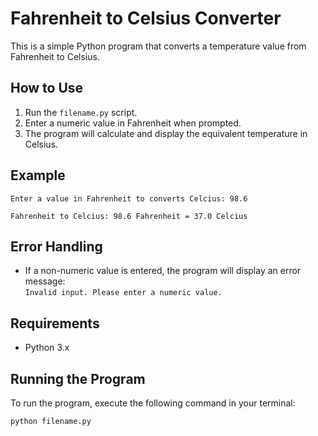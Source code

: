 # Fahrenheit to Celsius Converter

This is a simple Python program that converts a temperature value from Fahrenheit to Celsius.

## How to Use

1. Run the `filename.py` script.
2. Enter a numeric value in Fahrenheit when prompted.
3. The program will calculate and display the equivalent temperature in Celsius.

## Example

```
Enter a value in Fahrenheit to converts Celcius: 98.6

Fahrenheit to Celcius: 98.6 Fahrenheit = 37.0 Celcius
```

## Error Handling

- If a non-numeric value is entered, the program will display an error message:  
  `Invalid input. Please enter a numeric value.`

## Requirements

- Python 3.x

## Running the Program

To run the program, execute the following command in your terminal:

```sh
python filename.py
```